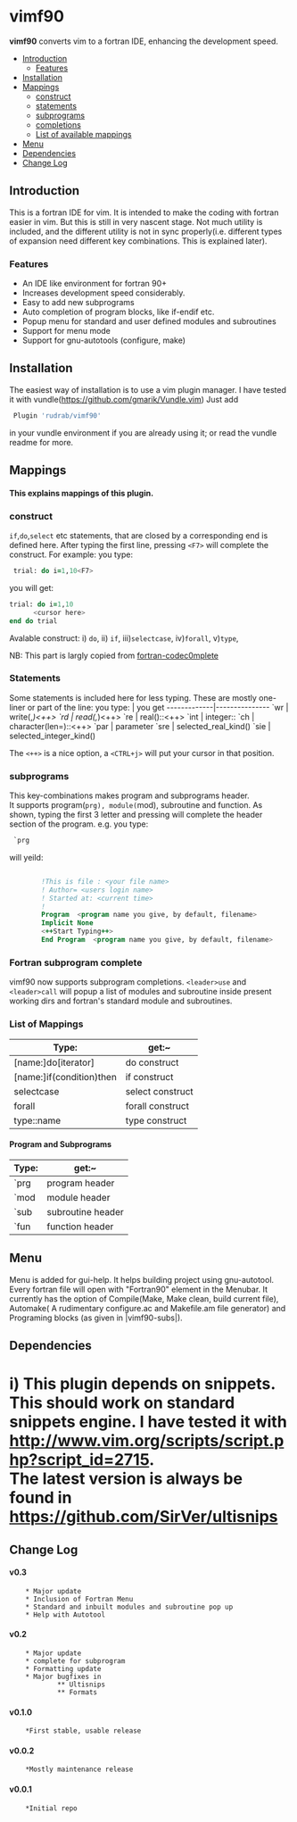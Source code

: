 vimf90
======
**vimf90** converts vim to a fortran IDE, enhancing the development speed.

- [Introduction](#vimf90-Intro)
   - [Features](#vimf90-Features)
- [Installation](#vimf90-Inst)
- [Mappings](#vimf90-Map)
  - [construct](#vimf90-Construct)
  - [statements](#vimf90-Stats)
  - [subprograms](#vimf90-Subs)
  - [completions](#vimf90-Comp)
  - [List of available mappings](#vimf90-List)
- [Menu](#vimf90-Menu)
- [Dependencies](#vimf90-Deps)
- [Change Log](#vimf90-Clog)

Introduction
------------
This is a fortran IDE for vim. It is intended to make the coding with 
fortran easier in vim. But this is still in very nascent stage. Not 
much utility is included, and the different utility is not in sync 
properly(i.e.  different types of expansion need different key 
combinations. This is explained later).

### Features 
  * An IDE like environment for fortran 90+
  * Increases development speed considerably.
  * Easy to add new subprograms
  * Auto completion of program blocks, like if-endif etc.
  * Popup menu for standard and user defined modules and subroutines
  * Support for menu mode
  * Support for gnu-autotools (configure, make)

Installation
------------
The easiest way of installation is to use a vim plugin manager.  I
have tested it with vundle(https://github.com/gmarik/Vundle.vim)
Just add 

```bash
 Plugin 'rudrab/vimf90' 
```

in your vundle environment if you are 
already using it; or read the vundle readme for more.

Mappings
--------
#### This explains mappings of this plugin.

### construct
`if`,`do`,`select` etc statements, that are closed by a corresponding end
is defined here. After typing the first line, pressing `<F7>` will
complete the construct. For example:
 you type:
```fortran
 trial: do i=1,10<F7>        
 ```
 you will get:

 ```fortran
 trial: do i=1,10
       <cursor here>
end do trial
```

Avalable construct:
  i) `do`, ii) `if`, iii)`selectcase`, iv)`forall`, v)`type`,

NB: This part is largly copied from 
[fortran-codec0mplete](http://www.vim.org/scripts/script.php?script_id=2487)

### Statements
Some statements is included here for less typing. These are mostly
one-liner or part of the line:
you type:    |       you get
-------------|---------------
 \`wr        |        write(<cursor here>,*)<++>
 \`rd        |         read(<cursor here>,*)<++>
 \`re        |         real(<cursor here>)::<++>
 \`int       |        integer::<cursor here>
 \`ch        |         character(len=<cursor here>)::<++> 
 \`par       |                       parameter
 \`sre       |                       selected_real_kind()
 \`sie       |                       selected_integer_kind()


The `<++>` is a nice option, a `<CTRL+j>` will put your cursor in that 
position.

### subprograms
This key-combinations makes program and subprograms header.  
It supports program(`prg), module(`mod), subroutine and function. 
As shown, typing the first 3 letter and pressing <Shift-TAB>
will complete the header section of the program. e.g.
you type: 
```fortran
 `prg
 ```
 
 will yeild:
 ```fortran

         !This is file : <your file name>
         ! Author= <users login name>
         ! Started at: <current time>
         ! 
         Program  <program name you give, by default, filename>
         Implicit None
         <++Start Typing++>
         End Program  <program name you give, by default, filename>
```

### Fortran subprogram complete
vimf90 now supports subprogram completions.  `<leader>use` and
`<leader>call` will popup a list of modules and subroutine inside
present working dirs and fortran's standard module and subroutines.

### List of Mappings

Type:                             |               get:~
----------------------------------|-----------------------------------
 [name:]do[iterator]<F7>          |              do construct 
 [name:]if(condition)then<F7>     |              if construct 
 selectcase<F7>                   |              select construct 
 forall<F7>                       |              forall construct
 type::name<F7>                   |              type  construct

 
#### Program and Subprograms
Type:                             |               get:~
----------------------------------|-----------------------------------
 \`prg                            |               program header
 \`mod                            |               module header
 \`sub                            |               subroutine header
 \`fun                            |               function header

Menu
----
Menu is added for gui-help. It helps building project using 
gnu-autotool. Every fortran file will open with "Fortran90" element 
in the Menubar.
It currently has the option of Compile(Make, Make clean, build current 
file), Automake( A rudimentary configure.ac and Makefile.am file 
generator) and Programing blocks (as given in |vimf90-subs|).

Dependencies
------------
i) This plugin depends on snippets. This should work on standard
snippets engine.  I have tested it with
http://www.vim.org/scripts/script.php?script_id=2715.  
The latest version is always be found in 
https://github.com/SirVer/ultisnips
=====================================================================

Change Log
-------------
#### v0.3
        * Major update
        * Inclusion of Fortran Menu
        * Standard and inbuilt modules and subroutine pop up
        * Help with Autotool
#### v0.2
        * Major update
        * complete for subprogram
        * Formatting update
        * Major bugfixes in 
                ** Ultisnips
                ** Formats
#### v0.1.0
        *First stable, usable release
#### v0.0.2
        *Mostly maintenance release 
#### v0.0.1
        *Initial repo
